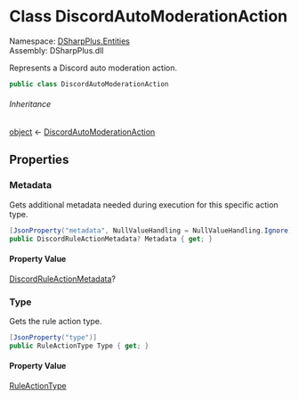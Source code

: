 # Class DiscordAutoModerationAction

Namespace: [DSharpPlus.Entities](DSharpPlus.Entities.md)  
Assembly: DSharpPlus.dll

Represents a Discord auto moderation action.

```csharp
public class DiscordAutoModerationAction
```

###### Inheritance

[object](https://learn.microsoft.com/dotnet/api/system.object) ← 
[DiscordAutoModerationAction](DSharpPlus.Entities.DiscordAutoModerationAction.md)

## Properties

### <a id="DSharpPlus_Entities_DiscordAutoModerationAction_Metadata"></a>Metadata

Gets additional metadata needed during execution for this specific action type.

```csharp
[JsonProperty("metadata", NullValueHandling = NullValueHandling.Ignore)]
public DiscordRuleActionMetadata? Metadata { get; }
```

#### Property Value

[DiscordRuleActionMetadata](DSharpPlus.Entities.DiscordRuleActionMetadata.md)?

### <a id="DSharpPlus_Entities_DiscordAutoModerationAction_Type"></a>Type

Gets the rule action type.

```csharp
[JsonProperty("type")]
public RuleActionType Type { get; }
```

#### Property Value

[RuleActionType](DSharpPlus.Enums.RuleActionType.md)

